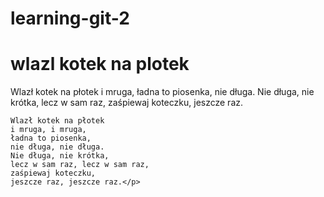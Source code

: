 # learning-git-2
<!DOCTYPE html>
<html lang="en">
  <head>
   <meta charset="utf-8">
   <title>learning-git-2</title>
   <link rel="stylesheet" href="style.css">
</head>
<body>
  <h1>wlazl kotek na plotek</h1>
    <p>Wlazł kotek na płotek
    i mruga,
    ładna to piosenka,
    nie długa.
    Nie długa, nie krótka,
    lecz w sam raz,
    zaśpiewaj koteczku,
    jeszcze raz.
    
    Wlazł kotek na płotek
    i mruga, i mruga,
    ładna to piosenka,
    nie długa, nie długa.
    Nie długa, nie krótka,
    lecz w sam raz, lecz w sam raz,
    zaśpiewaj koteczku,
    jeszcze raz, jeszcze raz.</p>
</body>
</html>
